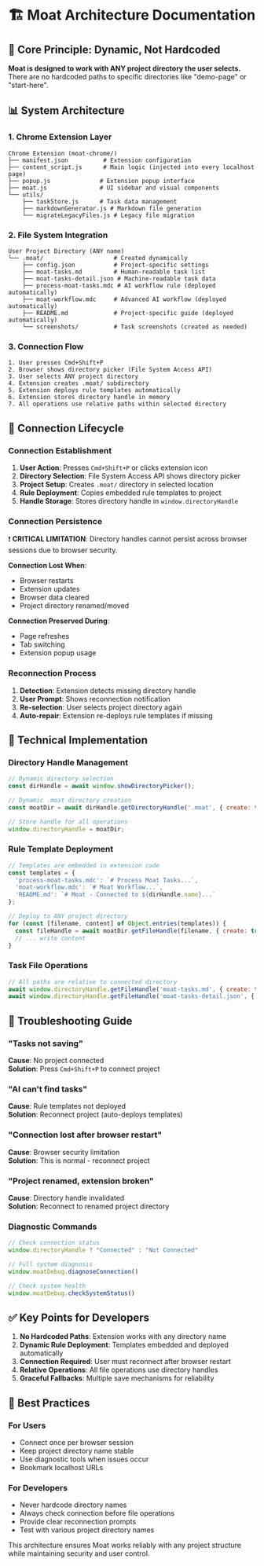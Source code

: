 # 🏗 Moat Architecture Documentation

## 🎯 Core Principle: Dynamic, Not Hardcoded

**Moat is designed to work with ANY project directory the user selects.** There are no hardcoded paths to specific directories like "demo-page" or "start-here".

## 📊 System Architecture

### **1. Chrome Extension Layer**
```
Chrome Extension (moat-chrome/)
├── manifest.json          # Extension configuration
├── content_script.js      # Main logic (injected into every localhost page)
├── popup.js              # Extension popup interface
├── moat.js               # UI sidebar and visual components
└── utils/
    ├── taskStore.js      # Task data management
    ├── markdownGenerator.js # Markdown file generation
    └── migrateLegacyFiles.js # Legacy file migration
```

### **2. File System Integration**
```
User Project Directory (ANY name)
└── .moat/                    # Created dynamically
    ├── config.json           # Project-specific settings
    ├── moat-tasks.md         # Human-readable task list
    ├── moat-tasks-detail.json # Machine-readable task data
    ├── process-moat-tasks.mdc # AI workflow rule (deployed automatically)
    ├── moat-workflow.mdc     # Advanced AI workflow (deployed automatically)
    ├── README.md             # Project-specific guide (deployed automatically)
    └── screenshots/          # Task screenshots (created as needed)
```

### **3. Connection Flow**
```
1. User presses Cmd+Shift+P
2. Browser shows directory picker (File System Access API)
3. User selects ANY project directory
4. Extension creates .moat/ subdirectory
5. Extension deploys rule templates automatically
6. Extension stores directory handle in memory
7. All operations use relative paths within selected directory
```

## 🔄 Connection Lifecycle

### **Connection Establishment**
1. **User Action**: Presses `Cmd+Shift+P` or clicks extension icon
2. **Directory Selection**: File System Access API shows directory picker
3. **Project Setup**: Creates `.moat/` directory in selected location
4. **Rule Deployment**: Copies embedded rule templates to project
5. **Handle Storage**: Stores directory handle in `window.directoryHandle`

### **Connection Persistence**
❗ **CRITICAL LIMITATION**: Directory handles cannot persist across browser sessions due to browser security.

**Connection Lost When**:
- Browser restarts
- Extension updates
- Browser data cleared
- Project directory renamed/moved

**Connection Preserved During**:
- Page refreshes
- Tab switching
- Extension popup usage

### **Reconnection Process**
1. **Detection**: Extension detects missing directory handle
2. **User Prompt**: Shows reconnection notification
3. **Re-selection**: User selects project directory again
4. **Auto-repair**: Extension re-deploys rule templates if missing

## 🔧 Technical Implementation

### **Directory Handle Management**
```javascript
// Dynamic directory selection
const dirHandle = await window.showDirectoryPicker();

// Dynamic .moat directory creation
const moatDir = await dirHandle.getDirectoryHandle('.moat', { create: true });

// Store handle for all operations
window.directoryHandle = moatDir; 
```

### **Rule Template Deployment**
```javascript
// Templates are embedded in extension code
const templates = {
  'process-moat-tasks.mdc': `# Process Moat Tasks...`,
  'moat-workflow.mdc': `# Moat Workflow...`,
  'README.md': `# Moat - Connected to ${dirHandle.name}...`
};

// Deploy to ANY project directory
for (const [filename, content] of Object.entries(templates)) {
  const fileHandle = await moatDir.getFileHandle(filename, { create: true });
  // ... write content
}
```

### **Task File Operations**
```javascript
// All paths are relative to connected directory
await window.directoryHandle.getFileHandle('moat-tasks.md', { create: true });
await window.directoryHandle.getFileHandle('moat-tasks-detail.json', { create: true });
```

## 🐛 Troubleshooting Guide

### **"Tasks not saving"**
**Cause**: No project connected  
**Solution**: Press `Cmd+Shift+P` to connect project

### **"AI can't find tasks"**
**Cause**: Rule templates not deployed  
**Solution**: Reconnect project (auto-deploys templates)

### **"Connection lost after browser restart"**
**Cause**: Browser security limitation  
**Solution**: This is normal - reconnect project

### **"Project renamed, extension broken"**
**Cause**: Directory handle invalidated  
**Solution**: Reconnect to renamed project directory

### **Diagnostic Commands**
```javascript
// Check connection status
window.directoryHandle ? "Connected" : "Not Connected"

// Full system diagnosis  
window.moatDebug.diagnoseConnection()

// Check system health
window.moatDebug.checkSystemStatus()
```

## ✅ Key Points for Developers

1. **No Hardcoded Paths**: Extension works with any directory name
2. **Dynamic Rule Deployment**: Templates embedded and deployed automatically  
3. **Connection Required**: User must reconnect after browser restart
4. **Relative Operations**: All file operations use directory handles
5. **Graceful Fallbacks**: Multiple save mechanisms for reliability

## 🚀 Best Practices

### **For Users**
- Connect once per browser session
- Keep project directory name stable
- Use diagnostic tools when issues occur
- Bookmark localhost URLs

### **For Developers**
- Never hardcode directory names
- Always check connection before file operations
- Provide clear reconnection prompts
- Test with various project directory names

This architecture ensures Moat works reliably with any project structure while maintaining security and user control. 